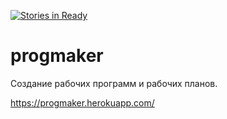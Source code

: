 [![Stories in Ready](https://badge.waffle.io/e-imi/progmaker.png?label=ready&title=Ready)](https://waffle.io/e-imi/progmaker)
# progmaker
Создание рабочих программ и рабочих планов.

https://progmaker.herokuapp.com/
